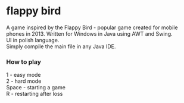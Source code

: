 # flappy bird
A game inspired by the Flappy Bird - popular game created for mobile phones in 2013. Written for Windows in Java using AWT and Swing.  
UI in polish language.  
Simply compile the main file in any Java IDE.

### How to play
1 - easy mode  
2 - hard mode  
Space - starting a game  
R - restarting after loss
